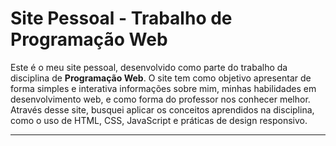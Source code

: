 # Site Pessoal - Trabalho de Programação Web

Este é o meu site pessoal, desenvolvido como parte do trabalho da disciplina de **Programação Web**. O site tem como objetivo apresentar de forma simples e interativa informações sobre mim, minhas habilidades em desenvolvimento web, e como forma do professor nos conhecer melhor. Através desse site, busquei aplicar os conceitos aprendidos na disciplina, como o uso de HTML, CSS, JavaScript e práticas de design responsivo.

---
